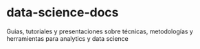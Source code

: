 # data-science-docs
Guias, tutoriales y presentaciones sobre técnicas, metodologías y herramientas para analytics y data science
